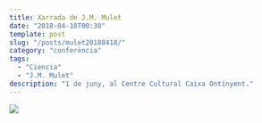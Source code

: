 ```yaml
---
title: Xarrada de J.M. Mulet
date: "2018-04-18T00:30"
template: post
slug: "/posts/mulet20180418/"
category: "conferència"
tags:
  - "Ciencia"
  - "J.M. Mulet"
description: "1 de juny, al Centre Cultural Caixa Ontinyent."
---
```


![](/media/Cartell_Mulet2018.jpg)
